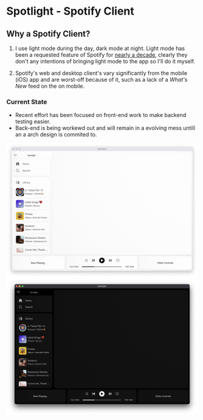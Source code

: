 # Spotlight - Spotify Client

## Why a Spotify Client?

1. I use light mode during the day, dark mode at night. Light mode has been a requested feature of Spotify for [nearly a decade](https://community.spotify.com/t5/Live-Ideas/All-Platforms-Light-Mode-option/idi-p/730341), clearly they don't any intentions of bringing light mode to the app so I'll do it myself.

2. Spotify's web and desktop client's vary significantly from the mobile (iOS) app and are worst-off because of it, such as a lack of a *What's New* feed on the on mobile.



### Current State

- Recent effort has been focused on front-end work to make backend testing easier.
- Back-end is being workewd out and will remain in a evolving mess untill an a arch design is commited to. 

![Spotlight - Light mode](spotlight-light.png)
![Spotlight - Dark mode](spotlight-dark.png)